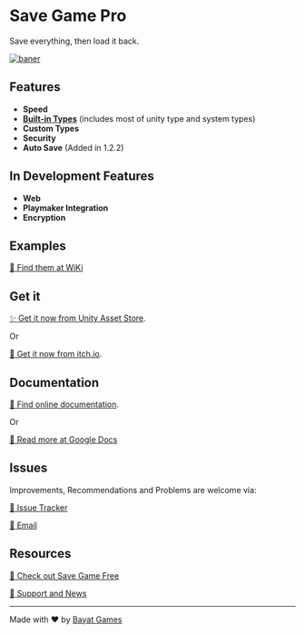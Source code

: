 # Save Game Pro
Save everything, then load it back.

[![baner](https://cloud.githubusercontent.com/assets/18309454/26527763/eceb6554-43af-11e7-841e-02b2f63ca4db.png)](https://github.com/BayatGames/SaveGamePro/)

## Features
- **Speed**
- [**Built-in Types**](https://github.com/BayatGames/SaveGamePro/wiki#supported-types) (includes most of unity type and system types)
- **Custom Types**
- **Security**
- **Auto Save** (Added in 1.2.2)

## In Development Features
- **Web**
- **Playmaker Integration**
- **Encryption**

## Examples
[:book: Find them at WiKi](https://github.com/BayatGames/wiki/Examples)

## Get it
[:sparkles: Get it now from Unity Asset Store](https://www.assetstore.unity3d.com/en/#!/content/89198).

Or

[:rocket: Get it now from itch.io](https://bayat.itch.io/save-game-pro-save-everything).

## Documentation
[:book: Find online documentation](https://github.com/BayatGames/SaveGamePro/wiki).

Or

[:page_facing_up: Read more at Google Docs](https://drive.google.com/open?id=1vMINzTsVU2uTM6rwsiy-v4gLbL4DfMfCKIFYyS25E18)

## Issues
Improvements, Recommendations and Problems are welcome via:

[:truck: Issue Tracker](https://github.com/BayatGames/SaveGamePro/issues)

[:e-mail: Email](mailto:hasanbayat1393@gmail.com)

## Resources

[:rocket: Check out Save Game Free](https://github.com/BayatGames/SaveGameFree)

[:newspaper: Support and News](https://github.com/BayatGames/Support)

---

Made with :heart: by [Bayat Games](https://github.com/BayatGames)
